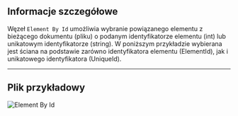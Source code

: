 ## Informacje szczegółowe
Węzeł `Element By Id` umożliwia wybranie powiązanego elementu z bieżącego dokumentu (pliku) o podanym identyfikatorze elementu (int) lub unikatowym identyfikatorze (string). W poniższym przykładzie wybierana jest ściana na podstawie zarówno identyfikatora elementu (ElementId), jak i unikatowego identyfikatora (UniqueId).
___
## Plik przykładowy

![Element By Id](./DSRevitNodesUI.ElementById_img.jpg)
